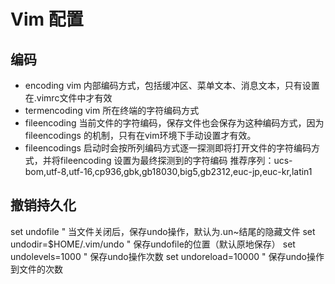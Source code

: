 # Vim 配置

## 编码
+ encoding
vim 内部编码方式，包括缓冲区、菜单文本、消息文本，只有设置在.vimrc文件中才有效
+ termencoding
vim 所在终端的字符编码方式
+ fileencoding
当前文件的字符编码，保存文件也会保存为这种编码方式，因为fileencodings 的机制，只有在vim环境下手动设置才有效。
+ fileencodings
启动时会按所列编码方式逐一探测即将打开文件的字符编码方式，并将fileencoding 设置为最终探测到的字符编码
推荐序列：ucs-bom,utf-8,utf-16,cp936,gbk,gb18030,big5,gb2312,euc-jp,euc-kr,latin1

## 撤销持久化
set undofile " 当文件关闭后，保存undo操作，默认为.un~结尾的隐藏文件
set undodir=$HOME/.vim/undo  " 保存undofile的位置（默认原地保存）
set undolevels=1000  " 保存undo操作次数
set undoreload=10000  " 保存undo操作到文件的次数
